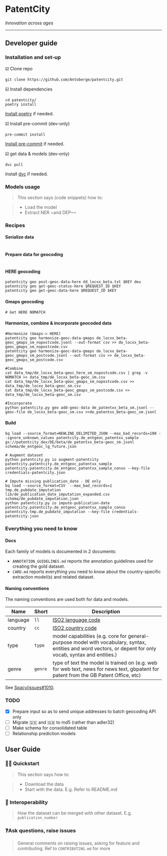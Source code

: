 # PatentCity

*Innovation across ages*

***

## Developer guide

### Installation and set-up


:ballot_box_with_check: Clone repo

```shell script
git clone https://github.com/Antoberge/patentcity.git

```

:ballot_box_with_check: Install dependencies

```shell script
cd patentcity/
poetry install
```

[Install poetry](https://python-poetry.org/) if needed.


:ballot_box_with_check: Install pre-commit (dev-only)

```shell script
pre-commit install
```

[Install pre-commit](https://pre-commit.com) if needed.

:ballot_box_with_check: get data & models (dev-only)

```shell script
dvc pull
```

Install [dvc](https://dvc.org/) if needed.

### Models usage

> This section says (code snippets) how to:

>- Load the model
>- Extract NER ~and DEP~~

### Recipes

#### Serialize data

````shell script

````

#### Prepare data for geocoding

````shell script

````

#### HERE geocoding

````shell script
patentcity geo post-geoc-data-here dd_locxx_beta.txt $KEY deu
patentcity geo get-geoc-status-here $REQUEST_ID $KEY
patentcity geo get-geoc-data-here $REQUEST_ID $KEY
````

#### Gmaps geocoding

````shell script
# Get HERE NOMATCH

````

#### Harmonize, combine & incorporate geocoded data

```shell script
#Harmonize (Gmaps-> HERE)
patentcity geo harmonize-geoc-data-gmaps de_locxx_beta-geoc_gmaps_sm_nopostcode.jsonl --out-format csv >> de_locxx_beta-geoc_gmaps_sm_nopostcode.csv
patentcity geo harmonize-geoc-data-gmaps de_locxx_beta-geoc_gmaps_sm_postcode.jsonl --out-format csv >> de_locxx_beta-geoc_gmaps_sm_postcode.csv

#Combine
cat data_tmp/de_locxx_beta-geoc_here_sm_nopostcode.csv | grep -v NOMATCH >> data_tmp/de_locxx_beta-geoc_sm.csv
cat data_tmp/de_locxx_beta-geoc_gmaps_sm_nopostcode.csv >> data_tmp/de_locxx_beta-geoc_sm.csv
cat data_tmp/de_locxx_beta-geoc_gmaps_sm_postcode.csv >> data_tmp/de_locxx_beta-geoc_sm.csv

#Incorporate
python patentcity.py geo add-geoc-data de_patentxx_beta_sm.jsonl --geoc-file de_locxx_beta-geoc_sm.csv >>de_patentxx_beta-geoc_sm.jsonl
```

#### Build

````shell script
bq load --source_format=NEWLINE_DELIMITED_JSON --max_bad_records=100 --ignore_unknown_values patentcity.de_entgeoc_patentxx_sample gs://patentcity_dev/DE/beta/de_patentxx_beta-geoc_sm.jsonl schema/de_entgeoc_lg_future.json

# Augment dataset
python patentcity.py io augment-patentcity patentcity.patentcity.de_entgeoc_patentxx_sample patentcity.patentcity.de_entgeoc_patentxx_sample_conso --key-file credentials-patentcity.json

# Impute missing publication_date - DE only
bq load --source_format=CSV  --max_bad_records=1 tmp.de_pubdate_imputation lib/de_publication_date_imputation_expanded.csv schema/de_pubdate_imputation.json
python patentcity.py io impute-publication-date patentcity.patentcity.de_entgeoc_patentxx_sample_conso patentcity.tmp.de_pubdate_imputation --key-file credentials-patentcity.json
````

### Everything you need to know

#### Docs

Each family of models is documented in 2 documents:

- `ANNOTATION_GUIDELINES.md` reports the annotation guidelines used for creating the gold dataset.
- `CARD.md` reports everything you need to know about the country-specific extraction model(s) and related dataset.


#### Naming conventions

The naming conventions are used both for data and models.

Name| Short| Description
---|---|---
language | `ll` | [ISO2 language code](https://en.wikipedia.org/wiki/ISO_3166-1_alpha-2)
country |`cc` | [ISO2 country code](https://en.wikipedia.org/wiki/ISO_3166-1_alpha-2)
type	| `type` | model capabilities (e.g. core for general-purpose model with vocabulary, syntax, entities and word vectors, or depent for only vocab, syntax and entities.)
genre |	`genre` | type of text the model is trained on (e.g. web for web text, news for news text, gbpatent for patent from the GB Patent Office, etc)

See [Spacy/issues#1010](https://github.com/explosion/spaCy/issues/1010).

### TODO

- [x] Prepare input so as to send unique addresses to batch geocoding API only
- [ ] Migrate :de: and :gb: to md5 (rather than adler32)
- [ ] Make schema for consolidated table
- [ ] Relationship prediction models

## User Guide

### :woman_scientist: Quickstart

> This section says how to:

>- Download the data
>- Start with the data. E.g. Refer to README.md

### 🔀 Interoperability

> How the dataset can be merged with other dataset. E.g. `publication_number`

### ❓Ask questions, raise issues

> General comments on raising issues, asking for feature and contributing. Ref to `CONTRIBUTING.md` for more
